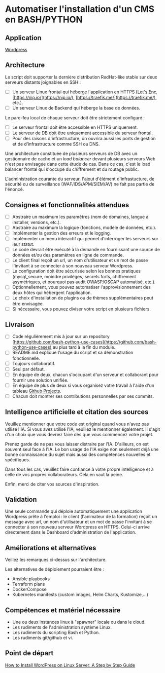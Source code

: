 # Automatiser l'installation d'un CMS en BASH/PYTHON

## Application

[Wordpress](https://wordpress.org/download/)

## Architecture

Le script doit supporter la dernière distribution RedHat-like stable sur deux serveurs distants joignables en SSH :

- [ ] Un serveur Linux frontal qui héberge l'application en HTTPS ([Let's Enc](https://letsencrypt.org/), [https://nip.io/](https://nip.io/), [https://traefik.me/](https://traefik.me/), etc.).
- [ ] Un serveur Linux de Backend qui héberge la base de données.

Le pare-feu local de chaque serveur doit être strictement configuré :

- [ ] Le serveur frontal doit être accessible en HTTPS uniquement.
- [ ] Le serveur de DB doit être uniquement accessible du serveur frontal.
- [ ] Pour des raisons d'infrastructure, on ouvrira aussi les ports de gestion et de d'infrastructure comme SSH ou DNS.

Une architecture constituée de plusieurs serveurs de DB avec un gestionnaire de cache et un _load balancer_ devant plusieurs serveurs Web n'est pas envisagée dans cette étude de cas. Dans ce cas, c'est le load balancer frontal qui s'occupe du chiffrement et du routage public.

L'administration courante du serveur, l'ajout d'élément d'infrastucture, de sécurité ou de surveillance (WAF/IDS/APM/SIEM/AV) ne fait pas partie de l'énoncé.

## Consignes et fonctionnalités attendues

- [ ] Abstraire un maximum les paramètres (nom de domaines, langue à installer, versions, etc.).
- [ ] Abstraire au maximum la logique (fonctions, modèle de données, etc.).
- [ ] Implémenter la gestion des erreurs et le logging.
- [ ] Implémenter un menu interactif qui permet d'interroger les serveurs sur leur statut.
- [ ] Le code devrait être exécuté à la demande en fournissant une source de données et/ou des paramètres en ligne de commande.
- [ ] Le client final reçoit un url, un nom d'utilisateur et un mot de passe l'invitant à se connecter à son nouveau serveur Wordpress.
- [ ] La configuration doit être sécurisée selon les bonnes pratiques (mysql_secure, moindre privilèges, secrets forts, chiffrement asymétriques, et pourquoi pas audit OWASP/OSCAP automatisé, etc.).
- [ ] Optionnellement, vous pouvez automatiser l'approvisionnement des deux hôtes qui hébergent l'application.
- [ ] Le choix d'installation de plugins ou de thèmes supplémentaires peut être envisagée.
- [ ] Si nécessaire, vous pouvez diviser votre script en plusieurs fichiers.

## Livraison

- [ ] Code régulièrement mis à jour sur un repository [https://github.com/bash-python-use-cases](https://github.com/bash-python-use-cases) au plus tard à la fin du module.
- [ ] README.md explique l'usage du script et sa démonstration fonctionnelle.
- [ ] Toujours collaboratif.
- [ ] Seul par défaut.
- [ ] En équipe de deux, chacun s'occupant d'un serveur et collaborant pour fournir une solution unifiée.
- [ ] En équipe de plus de deux si vous organisez votre travail à l'aide d'un tableau [Github Projects](https://docs.github.com/fr/issues/planning-and-tracking-with-projects/learning-about-projects/quickstart-for-projects).
- [ ] Chacun doit montrer ses contributions personnelles par ses commits.

## Intelligence artificielle et citation des sources

Veuillez mentionner que votre code est original quand vous n'avez pas utilisé l'IA. Si vous avez utilisé l'IA, veuillez le mentionner également. Il s'agit d'un choix que vous devriez faire dès que vous commencez votre projet.

Prenez garde de ne pas vous laisser distraire par l'IA. D'ailleurs, on est souvent seul face à l'IA. Le bon usage de l'IA exige non seulement déjà une bonne connaissance du sujet mais aussi des compétences nouvelles et spécifiques.

Dans tous les cas, veuillez faire confiance à votre propre intelligence et à celle de vos propres collaborateurs. Cela en vaut la peine.

Enfin, merci de citer vos sources d'inspiration.

## Validation

Une seule commande qui déploie automatiquement une application Wordpress prête à l'emploi : le client (l'animateur de la formation) reçoit un message avec url, un nom d'utilisateur et un mot de passe l'invitant à se connecter à son nouveau serveur Wordpress en HTTPS. Celui-ci arrive directement dans le Dashboard d'administration de l'application.

## Améliorations et alternatives

Veillez les remarques ci-dessus sur l'architecture.

Les alternatives de déploiement pourraient être :

- Ansible playbooks
- Terraform plans
- DockerCompose
- Kubernetes manifests (custom images, Helm Charts, Kustomize,...)

## Compétences et matériel nécessaire

- Une ou deux instances linux à "spawner" locale ou dans le cloud.
- Les rudiments de l'administration système Linux.
- Les rudiments du scripting Bash et Python.
- Les rudiments git/github et vi.

## Point de départ

[How to Install WordPress on Linux Server: A Step by Step Guide](https://hackernoon.com/how-to-install-wordpress-on-linux-server-a-step-by-step-guide)
